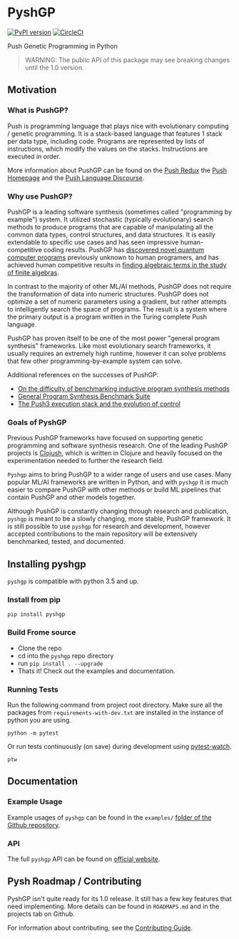 # PyshGP

[![PyPI version](https://badge.fury.io/py/pyshgp.svg)](https://badge.fury.io/py/pyshgp)
[![CircleCI](https://circleci.com/gh/erp12/pyshgp/tree/master.svg?style=svg)](https://circleci.com/gh/erp12/pyshgp/tree/master)

Push Genetic Programming in Python

> WARNING: The public API of this package may see breaking changes until the 1.0 version. 

## Motivation

### What is PushGP?

Push is programming language that plays nice with evolutionary computing / genetic programming. It is a stack-based language that features 1 stack per data type, including code. Programs are represented by lists of instructions, which modify the values on the stacks. Instructions are executed in order.

More information about PushGP can be found on the [Push Redux](https://erp12.github.io/push-redux/) the [Push Homepage](http://faculty.hampshire.edu/lspector/push.html) and the [Push Language Discourse](https://Push-language.hampshire.edu).

### Why use PushGP?

PushGP is a leading software synthesis (sometimes called "programming by example") system. It utilized stochastic (typically evolutionary) search methods to produce programs that are capable of manipulating all the common data types, control structures, and data structures. It is easily extendable to specific use cases and has seen impressive human-competitive coding results. PushGP has [discovered novel quantum computer programs](http://faculty.hampshire.edu/lspector/aqcp/) previously unknown to human programers, and has achieved human competitive results in [finding algebraic terms in the study of finite algebras](http://www.cs.bham.ac.uk/~wbl/biblio/gecco2008/docs/p1291.pdf).

In contrast to the majority of other ML/AI methods, PushGP does not require the transformation of data into numeric structures. PushGP does not optimize a set of numeric parameters using a gradient, but rather attempts to intelligently search the space of programs. The result is a system where the primary output is a program written in the Turing complete Push language.

PushGP has proven itself to be one of the most power "general program synthesis" frameworks. Like most evolutionary search frameworks, it usually requires an extremely high runtime, however it can solve problems that few other programming-by-example system can solve.

Additional references on the successes of PushGP:

- [On the difficulty of benchmarking inductive program synthesis methods](https://dl.acm.org/citation.cfm?id=3082533)
- [General Program Synthesis Benchmark Suite](https://dl.acm.org/citation.cfm?id=2754769)
- [The Push3 execution stack and the evolution of control](https://dl.acm.org/citation.cfm?id=1068292)

### Goals of PyshGP

Previous PushGP frameworks have focused on supporting genetic programming and software synthesis research. One of the leading PushGP projects is [Clojush](https://github.com/lspector/Clojush), which is written in Clojure and heavily focused on the experimentation needed to further the research field.

`Pyshgp` aims to bring PushGP to a wider range of users and use cases. Many popular ML/AI frameworks are written in Python, and with `pyshgp` it is much easier to compare PushGP with other methods or build ML pipelines that contain PushGP and other models together.

Although PushGP is constantly changing through research and publication, `pyshgp` is meant to be a slowly changing, more stable, PushGP framework. It is still possible to use `pyshgp` for research and development, however accepted contributions to the main repository will be extensively benchmarked, tested, and documented.

##  Installing pyshgp

`pyshgp` is compatible with python 3.5 and up.

### Install from pip

```
pip install pyshgp
```

### Build Frome source

- Clone the repo
- cd into the `pyshgp` repo directory
- run `pip install . --upgrade`
- Thats it! Check out the examples and documentation.

### Running Tests

Run the following command from project root directory. Make sure all the packages from `requirements-with-dev.txt` are installed in the instance of python you are using.

```
python -m pytest
```

Or run tests continuously (on save) during development using [pytest-watch](https://github.com/joeyespo/pytest-watch).

```
ptw 
``` 

## Documentation

### Example Usage

Example usages of `pyshgp` can be found in the `examples/` [folder of the Github repository](https://github.com/erp12/pyshgp/tree/master/examples).

### API

The full `pyshgp` API can be found on [official website](http://erp12.github.io/pyshgp).

## Pysh Roadmap / Contributing

PyshGP isn't quite ready for its 1.0 release. It still has a few key features that need implementing. More details can be found in `ROADMAPS.md` and in the projects tab on Github.

For information about contributing, see the [Contributing Guide](http://erp12.github.io/pyshgp/html/contributing.html).
